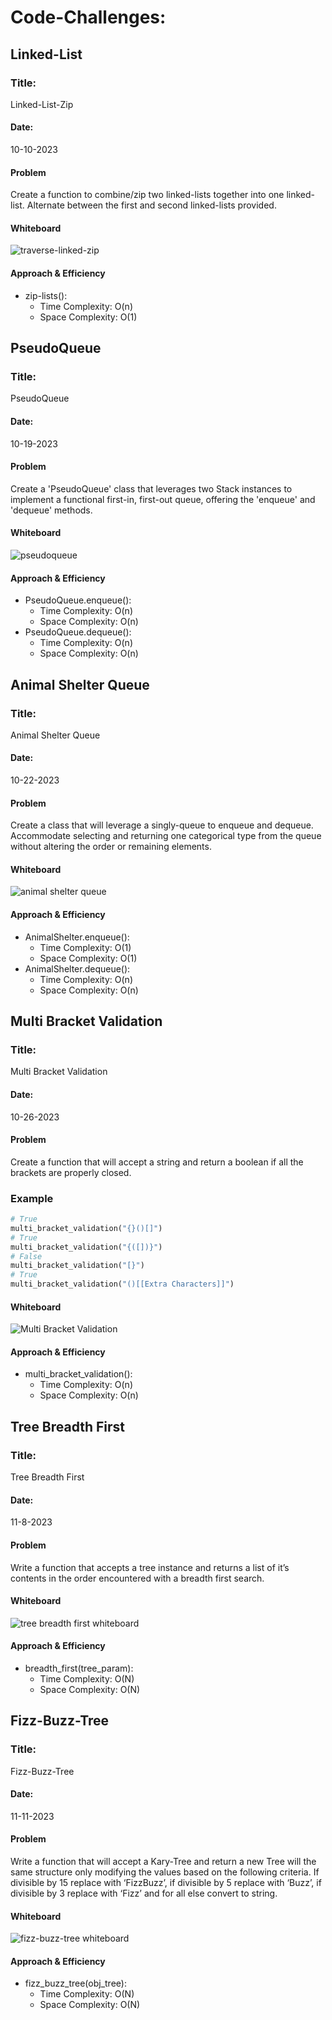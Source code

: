 # Code-Challenges:

## Linked-List

### Title:
Linked-List-Zip

#### Date:
10-10-2023

#### Problem
Create a function to combine/zip two linked-lists together into one linked-list. Alternate between the first and second linked-lists provided.

#### Whiteboard
![traverse-linked-zip](./images/whiteboard_linked-list-zip.png)

#### Approach & Efficiency
  * zip-lists():
    * Time Complexity: O(n)
    * Space Complexity: O(1)

## PseudoQueue

### Title:
PseudoQueue

#### Date:
10-19-2023

#### Problem
Create a 'PseudoQueue' class that leverages two Stack instances to implement a functional first-in, first-out queue, offering the 'enqueue' and 'dequeue' methods.

#### Whiteboard
![pseudoqueue](./images/whiteboard_pseudoqueue.png)

#### Approach & Efficiency
  * PseudoQueue.enqueue():
    * Time Complexity: O(n)
    * Space Complexity: O(n)
  * PseudoQueue.dequeue():
    * Time Complexity: O(n)
    * Space Complexity: O(n)

## Animal Shelter Queue

### Title:
Animal Shelter Queue

#### Date:
10-22-2023


#### Problem
 Create a class that will leverage a singly-queue to enqueue and dequeue. Accommodate selecting and returning one categorical type from the queue without altering the order or remaining elements.

#### Whiteboard
![animal shelter queue](./images/whiteboard_code-challenge-12.png)

#### Approach & Efficiency
  * AnimalShelter.enqueue():
    * Time Complexity: O(1)
    * Space Complexity: O(1)
  * AnimalShelter.dequeue():
    * Time Complexity: O(n)
    * Space Complexity: O(n)

## Multi Bracket Validation

### Title:
Multi Bracket Validation

#### Date:
10-26-2023

#### Problem
  Create a function that will accept a string and return a boolean if all the brackets are properly closed.

### Example

```python
# True
multi_bracket_validation("{}()[]")
# True
multi_bracket_validation("{([])}")
# False
multi_bracket_validation("[}")
# True
multi_bracket_validation("()[[Extra Characters]]")
```

#### Whiteboard
![Multi Bracket Validation](./images/whiteboard_stack-queue-brackets.png)

#### Approach & Efficiency
  * multi_bracket_validation():
    * Time Complexity: O(n)
    * Space Complexity: O(n)


## Tree Breadth First

### Title:
Tree Breadth First

#### Date:
11-8-2023

#### Problem
Write a function that accepts a tree instance and returns a list of it’s contents in the order encountered with a breadth first search.

#### Whiteboard
![tree breadth first whiteboard](./images/whiteboard_tree-breadth-first.png)

#### Approach & Efficiency
  * breadth_first(tree_param):
    * Time Complexity: O(N)
    * Space Complexity: O(N)


## Fizz-Buzz-Tree

### Title:
Fizz-Buzz-Tree

#### Date:
11-11-2023

#### Problem
Write a function that will accept a Kary-Tree and
return a new Tree will the same structure only modifying the values based on the following criteria. If divisible by 15 replace with ‘FizzBuzz’, if divisible by 5 replace with ‘Buzz’, if divisible by 3 replace with ‘Fizz’ and for all else convert to string.

#### Whiteboard
![fizz-buzz-tree whiteboard](./images/whiteboard_fizz-buzz-tree.png)

#### Approach & Efficiency
  * fizz_buzz_tree(obj_tree):
    * Time Complexity: O(N)
    * Space Complexity: O(N)






